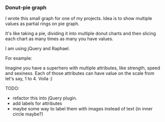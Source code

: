 ### Donut-pie graph

I wrote this small graph for one of my projects. Idea is to show multiple values as partial rings on pie graph.

It's like taking a pie, dividing it into multiple donut charts and then slicing each chart as many times as many you have values.

I am using jQuery and Raphael.

For example:

Imagine you have a superhero with multiple attributes, like strength, speed and sexiness. Each of those attributes can have value on the scale from let's say, 1 to 4. Voila :)

TODO:
* refactor this into jQuery plugin.
* add labels for attributes
* maybe some way to label them with images instead of text (in inner circle maybe?)
